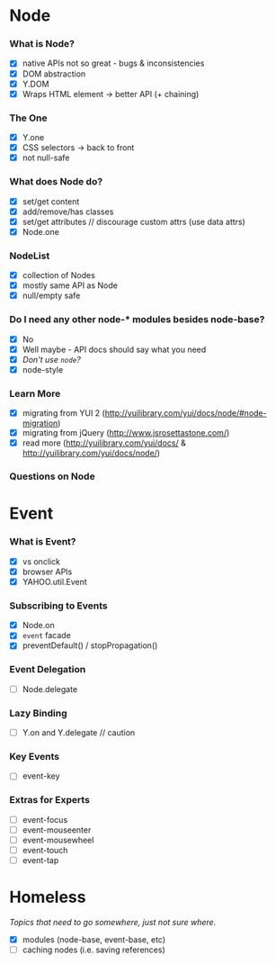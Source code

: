 Node
====

### What is Node?

- [x] native APIs not so great - bugs & inconsistencies
- [x] DOM abstraction
- [x] Y.DOM
- [x] Wraps HTML element -> better API (+ chaining)

### The One

- [x] Y.one
- [x] CSS selectors -> back to front
- [x] not null-safe

### What does Node do?

- [x] set/get content
- [x] add/remove/has classes
- [x] set/get attributes // discourage custom attrs (use data attrs)
- [x] Node.one

### NodeList

- [x] collection of Nodes
- [x] mostly same API as Node
- [x] null/empty safe

### Do I need any other node-* modules besides node-base?

- [x] No
- [x] Well maybe - API docs should say what you need
- [x] _Don't use `node`?_
- [x] node-style

### Learn More

- [x] migrating from YUI 2 (http://yuilibrary.com/yui/docs/node/#node-migration)
- [x] migrating from jQuery (http://www.jsrosettastone.com/)
- [x] read more (http://yuilibrary.com/yui/docs/ & http://yuilibrary.com/yui/docs/node/)

### Questions on Node

Event
=====

### What is Event?

- [x] vs onclick
- [x] browser APIs
- [x] YAHOO.util.Event

### Subscribing to Events

- [x] Node.on
- [x] `event` facade
- [x] preventDefault() / stopPropagation()

### Event Delegation

- [ ] Node.delegate

### Lazy Binding

- [ ] Y.on and Y.delegate // caution

### Key Events

- [ ] event-key

### Extras for Experts

- [ ] event-focus
- [ ] event-mouseenter
- [ ] event-mousewheel
- [ ] event-touch
- [ ] event-tap

Homeless
========
_Topics that need to go somewhere, just not sure where._

- [x] modules (node-base, event-base, etc)
- [ ] caching nodes (i.e. saving references)
